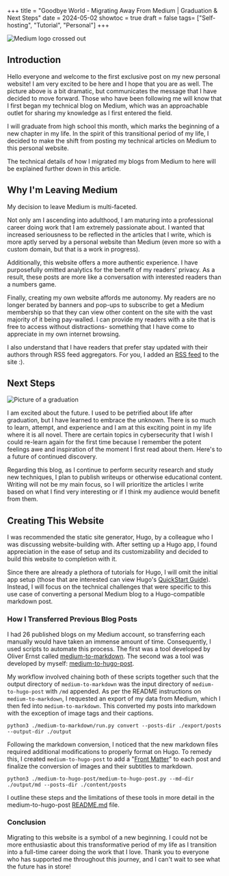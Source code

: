 +++
title = "Goodbye World - Migrating Away From Medium | Graduation & Next Steps"
date = 2024-05-02
showtoc = true
draft = false
tags= ["Self-hosting", "Tutorial", "Personal"]
+++


![Medium logo crossed out](/ally-petitt/images/Medium-crossed.png)
## Introduction
Hello everyone and welcome to the first exclusive post on my new personal website! I am very excited to be here and I hope that you are as well. The picture above is a bit dramatic, but communicates the message that I have decided to move forward. Those who have been following me will know that I first began my technical blog on Medium, which was an approachable outlet for sharing my knowledge as I first entered the field.

I will graduate from high school this month, which marks the beginning of a new chapter in my life. In the spirit of this transitional period of my life, I decided to make the shift from posting my technical articles on Medium to this personal website. 

The technical details of how I migrated my blogs from Medium to here will be explained further down in this article.


## Why I'm Leaving Medium
My decision to leave Medium is multi-faceted. 

Not only am I ascending into adulthood, I am maturing into a professional career doing work that I am extremely passionate about. I wanted that increased seriousness to be reflected in the articles that I write, which is more aptly served by a personal website than Medium (even more so with a custom domain, but that is a work in progress).

Additionally, this website offers a more authentic experience. I have purposefully omitted analytics for the benefit of my readers' privacy. As a result, these posts are more like a conversation with interested readers than a numbers game.

Finally, creating my own website affords me autonomy. My readers are no longer berated by banners and pop-ups to subscribe to get a Medium membership so that they can view other content on the site with the vast majority of it being pay-walled. I can provide my readers with a site that is free to access without distractions- something that I have come to appreciate in my own internet browsing. 

I also understand that I have readers that prefer stay updated with their authors through RSS feed aggregators. For you, I added an [RSS feed](https://ally-petitt.github.io/ally-petitt/index.xml) to the site :).

## Next Steps
![Picture of a graduation](https://cdn.vanderbilt.edu/vu-wpfsx/wp-content/uploads/sites/7/2024/04/09234832/commencement-topper-Image-2024-scaled.jpeg)

I am excited about the future. I used to be petrified about life after graduation, but I have learned to embrace the unknown. There is so much to learn, attempt, and experience and I am at this exciting point in my life where it is all novel. There are certain topics in cybersecurity that I wish I could re-learn again for the first time because I remember the potent feelings awe and inspiration of the moment I first read about them. Here's to a future of continued discovery.

Regarding this blog, as I continue to perform security research and study new techniques, I plan to publish writeups or otherwise educational content. Writing will not be my main focus, so I will prioritize the articles I write based on what I find very interesting or if I think my audience would benefit from them. 

## Creating This Website
I was recommended the static site generator, Hugo, by a colleague who I was discussing website-building with. After setting up a Hugo app, I found appreciation in the ease of setup and its customizability and decided to build this website to completion with it. 

Since there are already a plethora of tutorials for Hugo, I will omit the initial app setup (those that are interested can view Hugo's [QuickStart Guide](https://gohugo.io/getting-started/quick-start/)). Instead, I will focus on the technical challenges that were specific to this use case of converting a personal Medium blog to a Hugo-compatible markdown post.

### How I Transferred Previous Blog Posts
I had 26 published blogs on my Medium account, so transferring each manually would have taken an immense amount of time. Consequently, I used scripts to automate this process. The first was a tool developed by Oliver Ernst called [medium-to-markdown](https://github.com/smrfeld/medium-to-markdown). The second was a tool was developed by myself: [medium-to-hugo-post](https://github.com/ally-petitt/medium-to-hugo-post). 

My workflow involved chaining both of these scripts together such that the output directory of `medium-to-markdown` was the input directory of `medium-to-hugo-post` with `/md` appended. As per the README instructions on `medium-to-markdown`, I requested an export of my data from Medium, which I then fed into `medium-to-markdown`. This converted my posts into markdown with the exception of image tags and their captions. 

```
python3 ./medium-to-markdown/run.py convert --posts-dir ./export/posts --output-dir ./output
```

Following the markdown conversion, I noticed that the new markdown files required additional modifications to properly format on Hugo. To remedy this, I created `medium-to-hugo-post` to add a "[Front Matter](https://gohugo.io/content-management/front-matter/)" to each post and finalize the conversion of images and their subtitles to markdown.

```
python3 ./medium-to-hugo-post/medium-to-hugo-post.py --md-dir ./output/md --posts-dir ./content/posts
```

I outline these steps and the limitations of these tools in more detail in the medium-to-hugo-post [README.md](https://github.com/ally-petitt/medium-to-hugo-post/blob/main/README.md) file.

### Conclusion
Migrating to this website is a symbol of a new beginning. I could not be more enthusiastic about this transformative period of my life as I transition into a full-time career doing the work that I love. Thank you to everyone who has supported me throughout this journey, and I can't wait to see what the future has in store!
